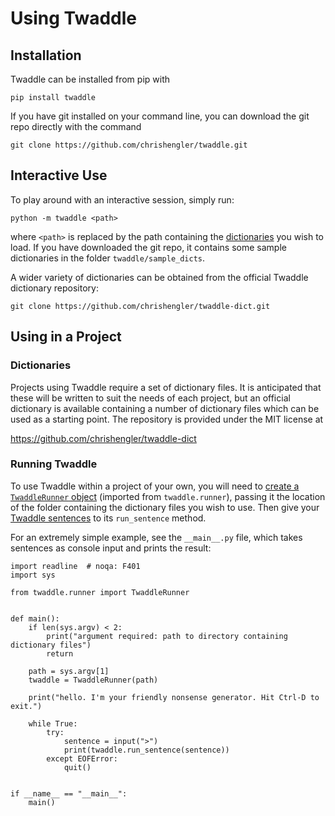 # Using Twaddle

## Installation

Twaddle can be installed from pip with

`pip install twaddle`

If you have git installed on your command line, you can download the git repo directly with the command 

`git clone https://github.com/chrishengler/twaddle.git`

## Interactive Use

To play around with an interactive session, simply run:

`python -m twaddle <path>`

where `<path>` is replaced by the path containing the [dictionaries](dictionaries.md) 
you wish to load.  If you have downloaded the git repo, it contains some sample dictionaries 
in the folder `twaddle/sample_dicts`.

A wider variety of dictionaries can be obtained from the official Twaddle dictionary repository:

`git clone https://github.com/chrishengler/twaddle-dict.git`

## Using in a Project

### Dictionaries

Projects using Twaddle require a set of dictionary files. It is anticipated that these will be 
written to suit the needs of each project, but an official dictionary is available containing a 
number of dictionary files which can be used as a starting point. The repository is provided
under the MIT license at 

https://github.com/chrishengler/twaddle-dict

### Running Twaddle

To use Twaddle within a project of your own, you will need to [create a `TwaddleRunner` object](runner.md) 
(imported from `twaddle.runner`), passing it the location of the folder containing the dictionary files 
you wish to use. Then give your [Twaddle sentences](sentences.md) to its `run_sentence` method. 

For an extremely simple example, see the `__main__.py` file, which takes sentences as console input
and prints the result:

```
import readline  # noqa: F401
import sys

from twaddle.runner import TwaddleRunner


def main():
    if len(sys.argv) < 2:
        print("argument required: path to directory containing dictionary files")
        return

    path = sys.argv[1]
    twaddle = TwaddleRunner(path)

    print("hello. I'm your friendly nonsense generator. Hit Ctrl-D to exit.")

    while True:
        try:
            sentence = input(">")
            print(twaddle.run_sentence(sentence))
        except EOFError:
            quit()


if __name__ == "__main__":
    main()
```
